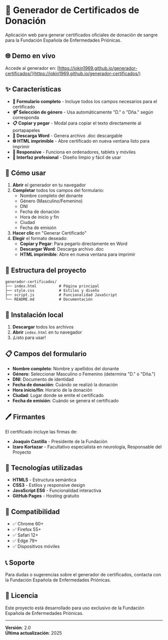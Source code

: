 # 📄 Generador de Certificados de Donación

Aplicación web para generar certificados oficiales de donación de sangre para la Fundación Española de Enfermedades Priónicas.

## 🌐 Demo en vivo

Accede al generador en: [https://jokin1969.github.io/generador-certificados/](https://jokin1969.github.io/generador-certificados/)

## ✨ Características

- **📝 Formulario completo** - Incluye todos los campos necesarios para el certificado
- **⚤ Selección de género** - Usa automáticamente "D." o "Dña." según corresponda
- **📋 Copiar y pegar** - Modal para copiar el texto directamente al portapapeles
- **💾 Descarga Word** - Genera archivo .doc descargable
- **🌐 HTML imprimible** - Abre certificado en nueva ventana listo para imprimir
- **📱 Responsive** - Funciona en ordenadores, tablets y móviles
- **🎨 Interfaz profesional** - Diseño limpio y fácil de usar

## 🚀 Cómo usar

1. **Abrir** el generador en tu navegador
2. **Completar** todos los campos del formulario:
   - Nombre completo del donante
   - Género (Masculino/Femenino)
   - DNI
   - Fecha de donación
   - Hora de inicio y fin
   - Ciudad
   - Fecha de emisión
3. **Hacer clic** en "Generar Certificado"
4. **Elegir** el formato deseado:
   - **Copiar y Pegar**: Para pegarlo directamente en Word
   - **Descargar Word**: Descarga archivo .doc
   - **HTML imprimible**: Abre en nueva ventana para imprimir

## 📁 Estructura del proyecto

```
generador-certificados/
├── index.html          # Página principal
├── style.css           # Estilos y diseño
├── script.js           # Funcionalidad JavaScript
└── README.md           # Documentación
```

## 🔧 Instalación local

1. **Descargar** todos los archivos
2. **Abrir** `index.html` en tu navegador
3. ¡Listo para usar!

## 📋 Campos del formulario

- **Nombre completo**: Nombre y apellidos del donante
- **Género**: Seleccionar Masculino o Femenino (determina "D." o "Dña.")
- **DNI**: Documento de identidad
- **Fecha de donación**: Cuándo se realizó la donación
- **Hora inicio/fin**: Horario de la donación
- **Ciudad**: Lugar donde se emite el certificado
- **Fecha de emisión**: Cuándo se genera el certificado

## 🖊️ Firmantes

El certificado incluye las firmas de:
- **Joaquín Castilla** - Presidente de la Fundación
- **Izaro Kortazar** - Facultativo especialista en neurología, Responsable del Proyecto

## 🌟 Tecnologías utilizadas

- **HTML5** - Estructura semántica
- **CSS3** - Estilos y responsive design
- **JavaScript ES6** - Funcionalidad interactiva
- **GitHub Pages** - Hosting gratuito

## 📱 Compatibilidad

- ✅ Chrome 60+
- ✅ Firefox 55+
- ✅ Safari 12+
- ✅ Edge 79+
- ✅ Dispositivos móviles

## 📞 Soporte

Para dudas o sugerencias sobre el generador de certificados, contacta con la Fundación Española de Enfermedades Priónicas.

## 📄 Licencia

Este proyecto está desarrollado para uso exclusivo de la Fundación Española de Enfermedades Priónicas.

---

**Versión**: 2.0  
**Última actualización**: 2025
